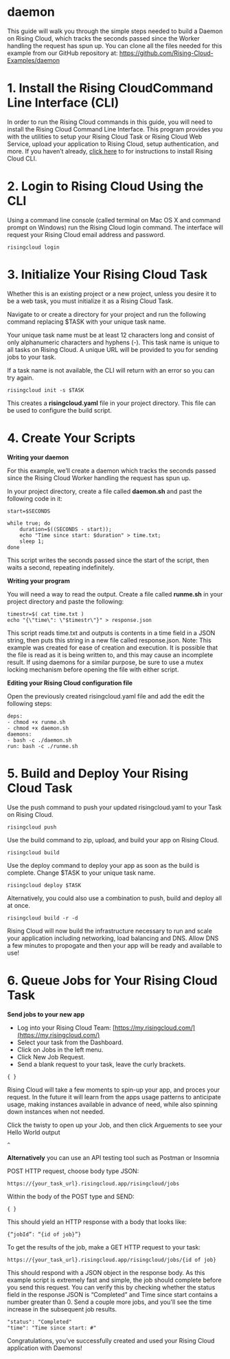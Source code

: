 # daemon
This guide will walk you through the simple steps needed to build a Daemon on Rising Cloud, which tracks the seconds passed since the Worker handling the request has spun up. You can clone all the files needed for this example from our GitHub repository at: https://github.com/Rising-Cloud-Examples/daemon

# 1. Install the Rising CloudCommand Line Interface (CLI)
In order to run the Rising Cloud commands in this guide, you will need to install the Rising Cloud Command Line Interface. This program provides you with the utilities to setup your Rising Cloud Task or Rising Cloud Web Service, upload your application to Rising Cloud, setup authentication, and more. If you haven’t already, [click here](/docs/install) to for instructions to install Rising Cloud CLI.

# 2. Login to Rising Cloud Using the CLI
Using a command line console (called terminal on Mac OS X and command prompt on Windows) run the Rising Cloud login command. The interface will request your Rising Cloud email address and password.

```risingcloud login```

# 3. Initialize Your Rising Cloud Task

Whether this is an existing project or a new project, unless you desire it to be a web task, you must initialize it as a Rising Cloud Task.

Navigate to or create a directory for your project and run the following command replacing $TASK with your unique task name.

Your unique task name must be at least 12 characters long and consist of only alphanumeric characters and hyphens (-). This task name is unique to all tasks on Rising Cloud. A unique URL will be provided to you for sending jobs to your task.

If a task name is not available, the CLI will return with an error so you can try again.

```risingcloud init -s $TASK```

This creates a **risingcloud.yaml** file in your project directory. This file can be used to configure the build script.

# 4. Create Your Scripts

**Writing your daemon**

For this example, we’ll create a daemon which tracks the seconds passed since the Rising Cloud Worker handling the request has spun up. 

In your project directory, create a file called **daemon.sh** and past the following code in it:

```
start=$SECONDS

while true; do
    duration=$((SECONDS - start));
    echo "Time since start: $duration" > time.txt;
    sleep 1;
done
```

This script writes the seconds passed since the start of the script, then waits a second, repeating indefinitely.

**Writing your program**

You will need a way to read the output. Create a file called **runme.sh** in your project directory and paste the following:

```
timestr=$( cat time.txt )
echo "{\"time\": \"$timestr\"}" > response.json
```

This script reads time.txt and outputs is contents in a time field in a JSON string, then puts this string in a new file called response.json. Note: This example was created for ease of creation and execution. It is possible that the file is read as it is being written to, and this may cause an incomplete result. If using daemons for a similar purpose, be sure to use a mutex locking mechanism before opening the file with either script.

**Editing your Rising Cloud configuration file**

Open the previously created risingcloud.yaml file and add the edit the following steps:
```
deps: 
- chmod +x runme.sh
- chmod +x daemon.sh
daemons: 
- bash -c ./daemon.sh
run: bash -c ./runme.sh
```

# 5. Build and Deploy Your Rising Cloud Task

Use the push command to push your updated risingcloud.yaml to your Task on Rising Cloud.

```risingcloud push```

Use the build command to zip, upload, and build your app on Rising Cloud.

```risingcloud build```

Use the deploy command to deploy your app as soon as the build is complete.  Change $TASK to your unique task name.

```risingcloud deploy $TASK```

Alternatively, you could also use a combination to push, build and deploy all at once.

```risingcloud build -r -d```

Rising Cloud will now build the infrastructure necessary to run and scale your application including networking, load balancing and DNS.  Allow DNS a few minutes to propogate and then your app will be ready and available to use!

# 6. Queue Jobs for Your Rising Cloud Task

**Send jobs to your new app**

- Log into your Rising Cloud Team: <u>[https://my.risingcloud.com/](https://my.risingcloud.com/)</u>
- Select your task from the Dashboard.
- Click on Jobs in the left menu.
- Click New Job Request.  
- Send a blank request to your task, leave the curly brackets.

```{ }```

Rising Cloud will take a few moments to spin-up your app, and proces your request.  In the future it will learn from the apps usage patterns to anticipate usage, making instances available in advance of need, while also spinning down instances when not needed.  

Click the twisty to open up your Job, and then click Arguements to see your Hello World output

```^```

**Alternatively** you can use an API testing tool such as Postman or Insomnia

POST HTTP request, choose body type JSON:

```https://{your_task_url}.risingcloud.app/risingcloud/jobs```

Within the body of the POST type and SEND: 

```{ }```

This should yield an HTTP response with a body that looks like:

```{“jobId”: “{id of job}”}```

To get the results of the job, make a GET HTTP request to your task:

```https://{your_task_url}.risingcloud.app/risingcloud/jobs/{id of job}```

This should respond with a JSON object in the response body. As this example script is extremely fast and simple, the job should complete before you send this request. You can verify this by checking whether the status field in the response JSON is “Completed” and Time since start contains a number greater than 0.  Send a couple more jobs, and you'll see the time increase in the subsequent job results.

```	
"status": "Completed"
"time": "Time since start: #"
```

Congratulations, you’ve successfully created and used your Rising Cloud application with Daemons!
